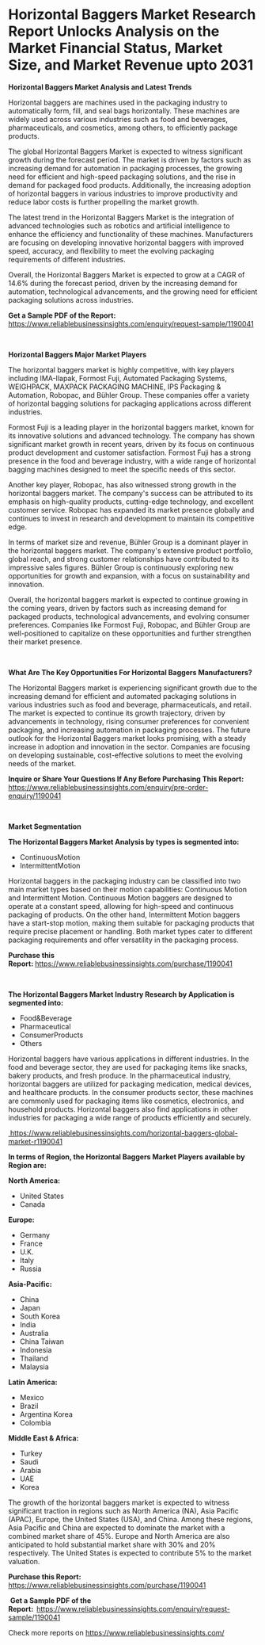 <p><h1>Horizontal Baggers Market Research Report Unlocks Analysis on the Market Financial Status, Market Size, and Market Revenue upto 2031</h1></p><p><strong>Horizontal Baggers Market Analysis and Latest Trends</strong></p>
<p><p>Horizontal baggers are machines used in the packaging industry to automatically form, fill, and seal bags horizontally. These machines are widely used across various industries such as food and beverages, pharmaceuticals, and cosmetics, among others, to efficiently package products.</p><p>The global Horizontal Baggers Market is expected to witness significant growth during the forecast period. The market is driven by factors such as increasing demand for automation in packaging processes, the growing need for efficient and high-speed packaging solutions, and the rise in demand for packaged food products. Additionally, the increasing adoption of horizontal baggers in various industries to improve productivity and reduce labor costs is further propelling the market growth.</p><p>The latest trend in the Horizontal Baggers Market is the integration of advanced technologies such as robotics and artificial intelligence to enhance the efficiency and functionality of these machines. Manufacturers are focusing on developing innovative horizontal baggers with improved speed, accuracy, and flexibility to meet the evolving packaging requirements of different industries.</p><p>Overall, the Horizontal Baggers Market is expected to grow at a CAGR of 14.6% during the forecast period, driven by the increasing demand for automation, technological advancements, and the growing need for efficient packaging solutions across industries.</p></p>
<p><strong>Get a Sample PDF of the Report:&nbsp;</strong> <a href="https://www.reliablebusinessinsights.com/enquiry/request-sample/1190041">https://www.reliablebusinessinsights.com/enquiry/request-sample/1190041</a></p>
<p>&nbsp;</p>
<p><strong>Horizontal Baggers Major Market Players</strong></p>
<p><p>The horizontal baggers market is highly competitive, with key players including IMA-Ilapak, Formost Fuji, Automated Packaging Systems, WEIGHPACK, MAXPACK PACKAGING MACHINE, IPS Packaging & Automation, Robopac, and Bühler Group. These companies offer a variety of horizontal bagging solutions for packaging applications across different industries.</p><p>Formost Fuji is a leading player in the horizontal baggers market, known for its innovative solutions and advanced technology. The company has shown significant market growth in recent years, driven by its focus on continuous product development and customer satisfaction. Formost Fuji has a strong presence in the food and beverage industry, with a wide range of horizontal bagging machines designed to meet the specific needs of this sector.</p><p>Another key player, Robopac, has also witnessed strong growth in the horizontal baggers market. The company's success can be attributed to its emphasis on high-quality products, cutting-edge technology, and excellent customer service. Robopac has expanded its market presence globally and continues to invest in research and development to maintain its competitive edge.</p><p>In terms of market size and revenue, Bühler Group is a dominant player in the horizontal baggers market. The company's extensive product portfolio, global reach, and strong customer relationships have contributed to its impressive sales figures. Bühler Group is continuously exploring new opportunities for growth and expansion, with a focus on sustainability and innovation.</p><p>Overall, the horizontal baggers market is expected to continue growing in the coming years, driven by factors such as increasing demand for packaged products, technological advancements, and evolving consumer preferences. Companies like Formost Fuji, Robopac, and Bühler Group are well-positioned to capitalize on these opportunities and further strengthen their market presence.</p></p>
<p>&nbsp;</p>
<p><strong>What Are The Key Opportunities For Horizontal Baggers Manufacturers?</strong></p>
<p><p>The Horizontal Baggers market is experiencing significant growth due to the increasing demand for efficient and automated packaging solutions in various industries such as food and beverage, pharmaceuticals, and retail. The market is expected to continue its growth trajectory, driven by advancements in technology, rising consumer preferences for convenient packaging, and increasing automation in packaging processes. The future outlook for the Horizontal Baggers market looks promising, with a steady increase in adoption and innovation in the sector. Companies are focusing on developing sustainable, cost-effective solutions to meet the evolving needs of the market.</p></p>
<p><strong>Inquire or Share Your Questions If Any Before Purchasing This Report:</strong> <a href="https://www.reliablebusinessinsights.com/enquiry/pre-order-enquiry/1190041">https://www.reliablebusinessinsights.com/enquiry/pre-order-enquiry/1190041</a></p>
<p>&nbsp;</p>
<p><strong>Market Segmentation</strong></p>
<p><strong>The Horizontal Baggers Market Analysis by types is segmented into:</strong></p>
<p><ul><li>ContinuousMotion</li><li>IntermittentMotion</li></ul></p>
<p><p>Horizontal baggers in the packaging industry can be classified into two main market types based on their motion capabilities: Continuous Motion and Intermittent Motion. Continuous Motion baggers are designed to operate at a constant speed, allowing for high-speed and continuous packaging of products. On the other hand, Intermittent Motion baggers have a start-stop motion, making them suitable for packaging products that require precise placement or handling. Both market types cater to different packaging requirements and offer versatility in the packaging process.</p></p>
<p><strong>Purchase this Report:&nbsp;</strong><a href="https://www.reliablebusinessinsights.com/purchase/1190041">https://www.reliablebusinessinsights.com/purchase/1190041</a></p>
<p>&nbsp;</p>
<p><strong>The Horizontal Baggers Market Industry Research by Application is segmented into:</strong></p>
<p><ul><li>Food&Beverage</li><li>Pharmaceutical</li><li>ConsumerProducts</li><li>Others</li></ul></p>
<p><p>Horizontal baggers have various applications in different industries. In the food and beverage sector, they are used for packaging items like snacks, bakery products, and fresh produce. In the pharmaceutical industry, horizontal baggers are utilized for packaging medication, medical devices, and healthcare products. In the consumer products sector, these machines are commonly used for packaging items like cosmetics, electronics, and household products. Horizontal baggers also find applications in other industries for packaging a wide range of products efficiently and securely.</p></p>
<p><a href="https://www.reliablebusinessinsights.com/horizontal-baggers-global-market-r1190041">&nbsp;https://www.reliablebusinessinsights.com/horizontal-baggers-global-market-r1190041</a></p>
<p><strong>In terms of Region, the Horizontal Baggers Market Players available by Region are:</strong></p>
<p>
    <p> <strong> North America: </strong>
        <ul>
            <li>United States</li>
            <li>Canada</li>
        </ul>
        </p> 
    <p> <strong> Europe: </strong>
        <ul>
            <li>Germany</li>
            <li>France</li>
            <li>U.K.</li>
            <li>Italy</li>
            <li>Russia</li>
        </ul>
        </p> 
    <p> <strong> Asia-Pacific: </strong>
        <ul>
            <li>China</li>
            <li>Japan</li>
            <li>South Korea</li>
            <li>India</li>
            <li>Australia</li>
            <li>China Taiwan</li>
            <li>Indonesia</li>
            <li>Thailand</li>
            <li>Malaysia</li>
        </ul>
        </p> 
    <p> <strong> Latin America: </strong>
        <ul>
            <li>Mexico</li>
            <li>Brazil</li>
            <li>Argentina Korea</li>
            <li>Colombia</li>
        </ul>
        </p> 
    <p> <strong> Middle East & Africa: </strong>
        <ul>
            <li>Turkey</li>
            <li>Saudi</li>
            <li>Arabia</li>
            <li>UAE</li>
            <li>Korea</li>
        </ul>
    </p>
    </p>
<p><p>The growth of the horizontal baggers market is expected to witness significant traction in regions such as North America (NA), Asia Pacific (APAC), Europe, the United States (USA), and China. Among these regions, Asia Pacific and China are expected to dominate the market with a combined market share of 45%. Europe and North America are also anticipated to hold substantial market share with 30% and 20% respectively. The United States is expected to contribute 5% to the market valuation.</p></p>
<p><strong>Purchase this Report: </strong><a href="https://www.reliablebusinessinsights.com/purchase/1190041">https://www.reliablebusinessinsights.com/purchase/1190041</a></p>
<p>&nbsp;<strong>Get a Sample PDF of the Report:&nbsp;&nbsp;</strong><a href="https://www.reliablebusinessinsights.com/enquiry/request-sample/1190041">https://www.reliablebusinessinsights.com/enquiry/request-sample/1190041</a></p>
<p><strong></strong></p>
<p>Check more reports on <a href="https://www.reliablebusinessinsights.com/">https://www.reliablebusinessinsights.com/</a></p>